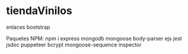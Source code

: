 # tiendaVinilos

enlaces bootstrap

Paquetes NPM:
npm i express mongodb mongoose body-parser ejs jest jsdoc puppeteer bcrypt mongoose-sequence inspector
